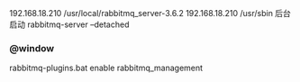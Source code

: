 192.168.18.210
/usr/local/rabbitmq_server-3.6.2
192.168.18.210
/usr/sbin
后台启动
rabbitmq-server –detached


### @window
rabbitmq-plugins.bat enable rabbitmq_management
